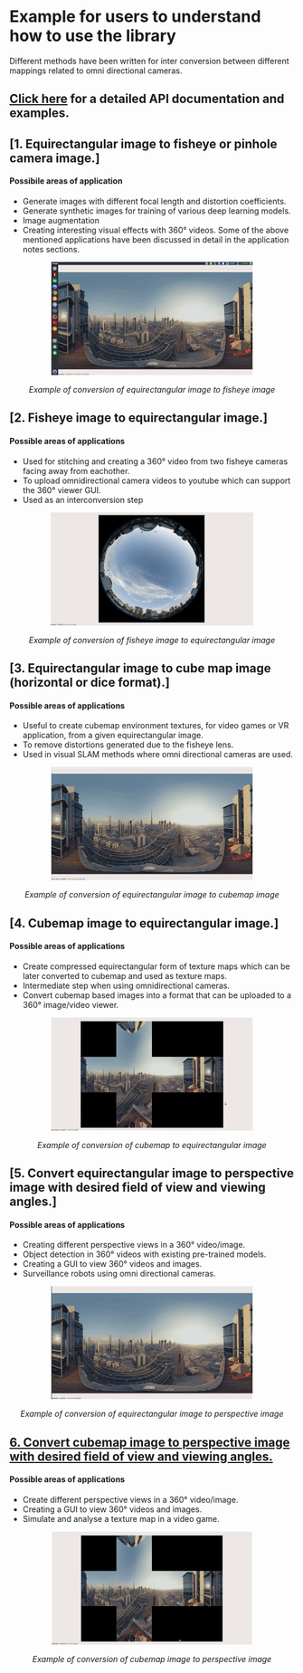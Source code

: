 # Example for users to understand how to use the library

Different methods have been written for inter conversion between different mappings related to omni directional cameras.
## [Click here](https://kaustubh-sadekar.github.io/OmniCV-Lib/Examples.html) for a detailed API documentation and examples.

## [1. Equirectangular image to fisheye or pinhole camera image.]
#### Possibile areas of application
* Generate images with different focal length and distortion coefficients.
* Generate synthetic images for training of various deep learning models.
* Image augmentation
* Creating interesting visual effects with 360&deg; videos.
Some of the above mentioned applications have been discussed in detail in the application notes sections.

<p align="center">
  <img height="200" src="/gifs/eqrect2fisheye.gif">
</p>
<p align="center">
  <i>Example of conversion of equirectangular image to fisheye image</i>
</p>


## [2. Fisheye image to equirectangular image.]
#### Possible areas of applications
* Used for stitching and creating a 360&deg; video from two fisheye cameras facing away from eachother.
* To upload omnidirectional camera videos to youtube which can support the 360&deg; viewer GUI.
* Used as an interconversion step

<p align="center">
  <img height="200" src="/gifs/fisheye2eqrect1.gif">
</p>
<p align="center">
  <i>Example of conversion of fisheye image to equirectangular image</i>
</p>


## [3. Equirectangular image to cube map image (horizontal or dice format).]
#### Possible areas of applications
* Useful to create cubemap environment textures, for video games or VR application, from a given equirectangular image.
* To remove distortions generated due to the fisheye lens.
* Used in visual SLAM methods where omni directional cameras are used.

<p align="center">
  <img height="200" src="/gifs/equirect2cubemap_dice.gif">
</p>
<p align="center">
  <i>Example of conversion of equirectangular image to cubemap image</i>
</p>


## [4. Cubemap image to equirectangular image.]
#### Possible areas of applications
* Create compressed equirectangular form of texture maps which can be later converted to cubemap and used as texture maps.
* Intermediate step when using omnidirectional cameras.
* Convert cubemap based images into a format that can be uploaded to a 360&deg; image/video viewer.
<p align="center">
  <img height="200" src="/gifs/cube2eqrect_dice.gif">
</p>
<p align="center">
  <i>Example of conversion of cubemap to equirectangular image</i>
</p>


## [5. Convert equirectangular image to perspective image with desired field of view and viewing angles.]
#### Possible areas of applications 
* Creating different perspective views in a 360&deg; video/image.
* Object detection in 360&deg; videos with existing pre-trained models.
* Creating a GUI to view 360&deg; videos and images.
* Surveillance robots using omni directional cameras.

<p align="center">
  <img height="200" src="/gifs/eqrect2persp.gif">
</p>
<p align="center">
  <i>Example of conversion of equirectangular image to perspective image</i>
</p>



## [6. Convert cubemap image to perspective image with desired field of view and viewing angles.](equirectangular2persp.md)
#### Possible areas of applications 
* Create different perspective views in a 360&deg; video/image.
* Creating a GUI to view 360&deg; videos and images.
* Simulate and analyse a texture map in a video game.

<p align="center">
  <img height="200" src="/gifs/cubemap2persp_dice.gif">
</p>
<p align="center">
  <i>Example of conversion of cubemap image to perspective image</i>
</p>
